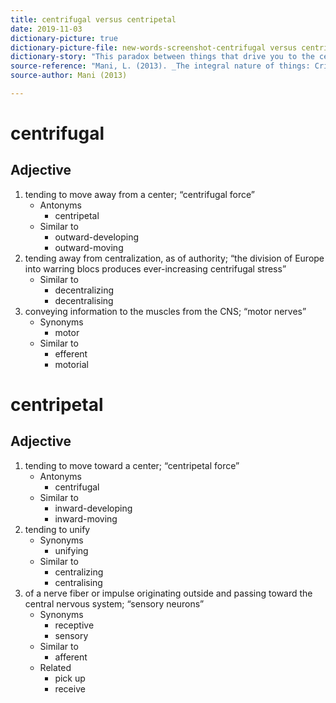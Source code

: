 ```yaml
---
title: centrifugal versus centripetal
date: 2019-11-03
dictionary-picture: true
dictionary-picture-file: new-words-screenshot-centrifugal versus centripetal.jpg
dictionary-story: "This paradox between things that drive you to the center and away at the same time is an interesting description. "
source-reference: "Mani, L. (2013). _The integral nature of things: Critical reflections on the present_. New Delhi: Routledge."
source-author: Mani (2013)

---
```



# centrifugal


## Adjective

1. tending to move away from a center; “centrifugal force”
	- Antonyms
		- centripetal
	- Similar to
		- outward-developing
		- outward-moving
2. tending away from centralization, as of authority; “the division of Europe into warring blocs produces ever-increasing centrifugal stress”
	- Similar to
		- decentralizing
		- decentralising
3. conveying information to the muscles from the CNS; “motor nerves”
	- Synonyms
		- motor
	- Similar to
		- efferent
		- motorial

# centripetal


## Adjective

1. tending to move toward a center; “centripetal force”
	- Antonyms
		- centrifugal
	- Similar to
		- inward-developing
		- inward-moving
2. tending to unify
	- Synonyms
		- unifying
	- Similar to
		- centralizing
		- centralising
3. of a nerve fiber or impulse originating outside and passing toward the central nervous system; “sensory neurons”
	- Synonyms
		- receptive
		- sensory
	- Similar to
		- afferent
	- Related
		- pick up
		- receive